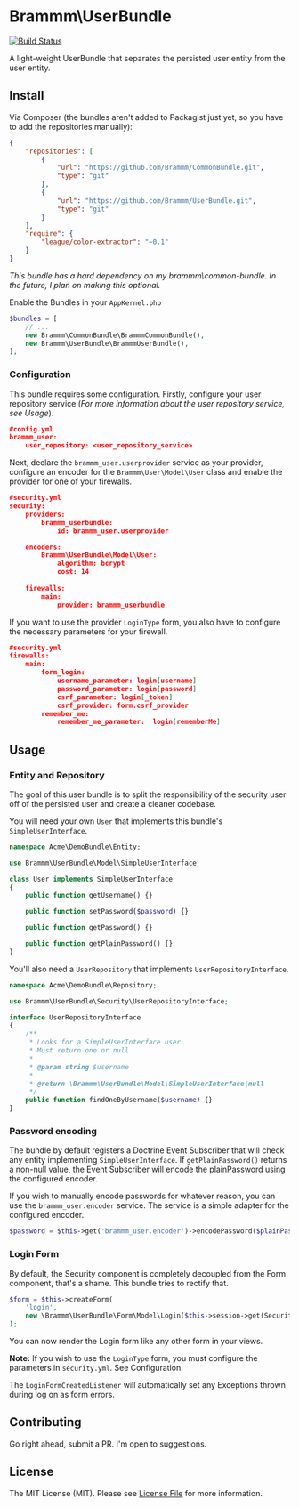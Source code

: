 Brammm\UserBundle
=================

[![Build Status](https://travis-ci.org/Brammm/UserBundle.png?branch=master)](https://travis-ci.org/Brammm/UserBundle)

A light-weight UserBundle that separates the persisted user entity from the user entity. 

## Install

Via Composer (the bundles aren't added to Packagist just yet, so you have to add the repositories manually):

```json
{
    "repositories": [
        {
            "url": "https://github.com/Brammm/CommonBundle.git",
            "type": "git"
        },
        {
            "url": "https://github.com/Brammm/UserBundle.git",
            "type": "git"
        }
    ],
    "require": {
        "league/color-extractor": "~0.1"
    }
}
```

*This bundle has a hard dependency on my brammm\common-bundle. In the future, I plan on making this optional.*

Enable the Bundles in your `AppKernel.php`

```php
$bundles = [
    // ...
    new Brammm\CommonBundle\BrammmCommonBundle(),
    new Brammm\UserBundle\BrammmUserBundle(),
];
```

### Configuration

This bundle requires some configuration. Firstly, configure your user repository service (*For more information about the user repository service, see Usage*).
```json 
#config.yml
brammm_user:
    user_repository: <user_repository_service>
```

Next, declare the `brammm_user.userprovider` service as your provider, configure an encoder for the `Brammm\User\Model\User` class and enable the provider for one of your firewalls.

```json
#security.yml
security:
    providers:
        brammm_userbundle:
            id: brammm_user.userprovider

    encoders:
        Brammm\UserBundle\Model\User:
            algorithm: bcrypt
            cost: 14
            
    firewalls:
        main:
            provider: brammm_userbundle
```

If you want to use the provider `LoginType` form, you also have to configure the necessary parameters for your firewall.

```json 
#security.yml
firewalls:
    main:
        form_login:
            username_parameter: login[username]
            password_parameter: login[password]
            csrf_parameter: login[_token]
            csrf_provider: form.csrf_provider
        remember_me:
            remember_me_parameter:  login[rememberMe]
```

## Usage

### Entity and Repository

The goal of this user bundle is to split the responsibility of the security user off of the persisted user and create a cleaner codebase.

You will need your own `User` that implements this bundle's `SimpleUserInterface`. 

```php
namespace Acme\DemoBundle\Entity;

use Brammm\UserBundle\Model\SimpleUserInterface

class User implements SimpleUserInterface
{
    public function getUsername() {}

    public function setPassword($password) {}

    public function getPassword() {}

    public function getPlainPassword() {}
} 
```

You'll also need a `UserRepository` that implements `UserRepositoryInterface`.

```php
namespace Acme\DemoBundle\Repository;

use Brammm\UserBundle\Security\UserRepositoryInterface;

interface UserRepositoryInterface
{
    /**
     * Looks for a SimpleUserInterface user
     * Must return one or null
     *
     * @param string $username
     *
     * @return \Brammm\UserBundle\Model\SimpleUserInterface|null
     */
    public function findOneByUsername($username) {}
}
```

### Password encoding

The bundle by default registers a Doctrine Event Subscriber that will check any entity implementing `SimpleUserInterface`. If `getPlainPassword()` returns a non-null value, the Event Subscriber will encode the plainPassword using the configured encoder.

If you wish to manually encode passwords for whatever reason, you can use the `brammm_user.encoder` service. The service is a simple adapter for the configured encoder. 

```php
$password = $this->get('brammm_user.encoder')->encodePassword($plainPassword, $salt);
```

### Login Form

By default, the Security component is completely decoupled from the Form component, that's a shame. This bundle tries to rectify that. 

```php
$form = $this->createForm(
    'login', 
    new \Brammm\UserBundle\Form\Model\Login($this->session->get(SecurityContext::LAST_USERNAME))
);
```

You can now render the Login form like any other form in your views. 

**Note:** If you wish to use the `LoginType` form, you must configure the parameters in `security.yml`. See Configuration.

The `LoginFormCreatedListener` will automatically set any Exceptions thrown during log on as form errors. 

## Contributing

Go right ahead, submit a PR. I'm open to suggestions.

## License

The MIT License (MIT). Please see [License File](https://github.com/brammm/user-bundle/blob/master/Resources/meta/LICENSE) for more information.